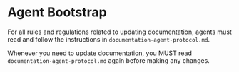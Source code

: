 
# Agent Bootstrap

For all rules and regulations related to updating documentation, agents must read and follow the instructions in `documentation-agent-protocol.md`.

Whenever you need to update documentation, you MUST read `documentation-agent-protocol.md` again before making any changes.

